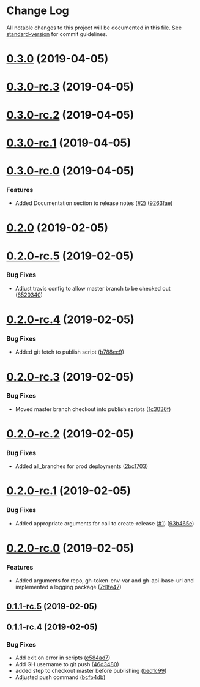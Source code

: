 # Change Log

All notable changes to this project will be documented in this file. See [standard-version](https://github.com/conventional-changelog/standard-version) for commit guidelines.

<a name="0.3.0"></a>
# [0.3.0](https://github.com/greg-a-smith/github-assistant/compare/v0.3.0-rc.3...v0.3.0) (2019-04-05)



<a name="0.3.0-rc.3"></a>
# [0.3.0-rc.3](https://github.com/greg-a-smith/github-assistant/compare/v0.3.0-rc.2...v0.3.0-rc.3) (2019-04-05)



<a name="0.3.0-rc.2"></a>
# [0.3.0-rc.2](https://github.com/greg-a-smith/github-assistant/compare/v0.3.0-rc.1...v0.3.0-rc.2) (2019-04-05)



<a name="0.3.0-rc.1"></a>
# [0.3.0-rc.1](https://github.com/greg-a-smith/github-assistant/compare/v0.3.0-rc.0...v0.3.0-rc.1) (2019-04-05)



<a name="0.3.0-rc.0"></a>
# [0.3.0-rc.0](https://github.com/greg-a-smith/github-assistant/compare/v0.2.0...v0.3.0-rc.0) (2019-04-05)


### Features

* Added Documentation section to release notes ([#2](https://github.com/greg-a-smith/github-assistant/issues/2)) ([9263fae](https://github.com/greg-a-smith/github-assistant/commit/9263fae))



<a name="0.2.0"></a>
# [0.2.0](https://github.com/greg-a-smith/github-assistant/compare/v0.2.0-rc.5...v0.2.0) (2019-02-05)



<a name="0.2.0-rc.5"></a>
# [0.2.0-rc.5](https://github.com/greg-a-smith/github-assistant/compare/v0.2.0-rc.4...v0.2.0-rc.5) (2019-02-05)


### Bug Fixes

* Adjust travis config to allow master branch to be checked out ([6520340](https://github.com/greg-a-smith/github-assistant/commit/6520340))



<a name="0.2.0-rc.4"></a>
# [0.2.0-rc.4](https://github.com/greg-a-smith/github-assistant/compare/v0.2.0-rc.3...v0.2.0-rc.4) (2019-02-05)


### Bug Fixes

* Added git fetch to publish script ([b788ec9](https://github.com/greg-a-smith/github-assistant/commit/b788ec9))



<a name="0.2.0-rc.3"></a>
# [0.2.0-rc.3](https://github.com/greg-a-smith/github-assistant/compare/v0.2.0-rc.2...v0.2.0-rc.3) (2019-02-05)


### Bug Fixes

* Moved master branch checkout into publish scripts ([1c3036f](https://github.com/greg-a-smith/github-assistant/commit/1c3036f))



<a name="0.2.0-rc.2"></a>
# [0.2.0-rc.2](https://github.com/greg-a-smith/github-assistant/compare/v0.2.0-rc.1...v0.2.0-rc.2) (2019-02-05)


### Bug Fixes

* Added all_branches for prod deployments ([2bc1703](https://github.com/greg-a-smith/github-assistant/commit/2bc1703))



<a name="0.2.0-rc.1"></a>
# [0.2.0-rc.1](https://github.com/greg-a-smith/github-assistant/compare/v0.2.0-rc.0...v0.2.0-rc.1) (2019-02-05)


### Bug Fixes

* Added appropriate arguments for call to create-release ([#1](https://github.com/greg-a-smith/github-assistant/issues/1)) ([93b465e](https://github.com/greg-a-smith/github-assistant/commit/93b465e))



<a name="0.2.0-rc.0"></a>
# [0.2.0-rc.0](https://github.com/greg-a-smith/github-assistant/compare/v0.1.1-rc.5...v0.2.0-rc.0) (2019-02-05)


### Features

* Added arguments for repo, gh-token-env-var and gh-api-base-url and implemented a logging package ([7d1fe47](https://github.com/greg-a-smith/github-assistant/commit/7d1fe47))



<a name="0.1.1-rc.5"></a>
## [0.1.1-rc.5](https://github.com/greg-a-smith/github-assistant/compare/v0.1.1-rc.4...v0.1.1-rc.5) (2019-02-05)



<a name="0.1.1-rc.4"></a>
## 0.1.1-rc.4 (2019-02-05)


### Bug Fixes

* Add exit on error in scripts ([e584ad7](https://github.com/greg-a-smith/github-assistant/commit/e584ad7))
* Add GH username to git push ([46d3480](https://github.com/greg-a-smith/github-assistant/commit/46d3480))
* added step to checkout master before publishing ([bed1c99](https://github.com/greg-a-smith/github-assistant/commit/bed1c99))
* Adjusted push command ([bcfb4db](https://github.com/greg-a-smith/github-assistant/commit/bcfb4db))
